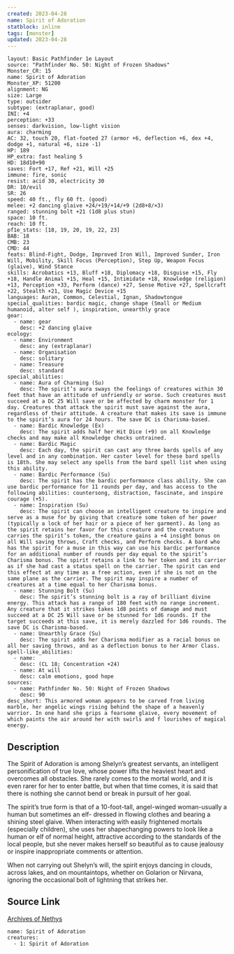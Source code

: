 ```yaml
---
created: 2023-04-28
name: Spirit of Adoration
statblock: inline
tags: [monster]
updated: 2023-04-28
---
```

```statblock
layout: Basic Pathfinder 1e Layout
source: "Pathfinder No. 50: Night of Frozen Shadows"
Monster_CR: 15
name: Spirit of Adoration
Monster_XP: 51200
alignment: NG
size: Large
type: outsider
subtype: (extraplanar, good)
INI: +4
perception: +33
senses: darkvision, low-light vision
aura: charming
AC: 32, touch 20, flat-footed 27 (armor +6, deflection +6, dex +4, dodge +1, natural +6, size -1)
HP: 189
HP_extra: fast healing 5
HD: 18d10+90
saves: Fort +17, Ref +21, Will +25
immune: fire, sonic
resist: acid 30, electricity 30
DR: 10/evil
SR: 26
speed: 40 ft., fly 60 ft. (good)
melee: +2 dancing glaive +24/+19/+14/+9 (2d8+8/×3)
ranged: stunning bolt +21 (1d8 plus stun)
space: 10 ft.
reach: 10 ft.
pf1e_stats: [18, 19, 20, 19, 22, 23]
BAB: 18
CMB: 23
CMD: 44
feats: Blind-Fight, Dodge, Improved Iron Will, Improved Sunder, Iron Will, Mobility, Skill Focus (Perception), Step Up, Weapon Focus (glaive), Wind Stance
skills: Acrobatics +13, Bluff +18, Diplomacy +18, Disguise +15, Fly +18, Handle Animal +15, Heal +15, Intimidate +18, Knowledge (religion) +13, Perception +33, Perform (dance) +27, Sense Motive +27, Spellcraft +22, Stealth +21, Use Magic Device +15
languages: Auran, Common, Celestial, Ignan, Shadowtongue
special_qualities: bardic magic, change shape (Small or Medium humanoid, alter self ), inspiration, unearthly grace
gear:
  - name: gear
    desc: +2 dancing glaive
ecology:
  - name: Environment
    desc: any (extraplanar)
  - name: Organisation
    desc: solitary
  - name: Treasure
    desc: standard
special_abilities:
  - name: Aura of Charming (Su)
    desc: The spirit’s aura sways the feelings of creatures within 30 feet that have an attitude of unfriendly or worse. Such creatures must succeed at a DC 25 Will save or be affected by charm monster for 1 day. Creatures that attack the spirit must save against the aura, regardless of their attitude. A creature that makes its save is immune to the spirit’s aura for 24 hours. The save DC is Charisma-based.
  - name: Bardic Knowledge (Ex)
    desc: The spirit adds half her Hit Dice (+9) on all Knowledge checks and may make all Knowledge checks untrained.
  - name: Bardic Magic
    desc: Each day, the spirit can cast any three bards spells of any level and in any combination. Her caster level for these bard spells is 18th. She may select any spells from the bard spell list when using this ability.
  - name: Bardic Performance (Su)
    desc: The spirit has the bardic performance class ability. She can use bardic performance for 11 rounds per day, and has access to the following abilities: countersong, distraction, fascinate, and inspire courage (+5).
  - name: Inspiration (Su)
    desc: The spirit can choose an intelligent creature to inspire and serve as a muse for by giving that creature some token of her power (typically a lock of her hair or a piece of her garment). As long as the spirit retains her favor for this creature and the creature carries the spirit’s token, the creature gains a +4 insight bonus on all Will saving throws, Craft checks, and Perform checks. A bard who has the spirit for a muse in this way can use his bardic performance for an additional number of rounds per day equal to the spirit’s Charisma bonus. The spirit retains a link to her token and its carrier as if she had cast a status spell on the carrier. The spirit can end this effect at any time as a free action, even if she is not on the same plane as the carrier. The spirit may inspire a number of creatures at a time equal to her Charisma bonus.
  - name: Stunning Bolt (Su)
    desc: The spirit’s stunning bolt is a ray of brilliant divine energy. This attack has a range of 180 feet with no range increment. Any creature that it strikes takes 1d8 points of damage and must succeed at a DC 25 Will save or be stunned for 1d6 rounds. If the target succeeds at this save, it is merely dazzled for 1d6 rounds. The save DC is Charisma-based.
  - name: Unearthly Grace (Su)
    desc: The spirit adds her Charisma modifier as a racial bonus on all her saving throws, and as a deflection bonus to her Armor Class.
spell-like_abilities:
  - name:
    desc: (CL 18; Concentration +24)
  - name: At will
    desc: calm emotions, good hope
sources:
  - name: Pathfinder No. 50: Night of Frozen Shadows
    desc: 90
desc_short: This armored woman appears to be carved from living marble, her angelic wings rising behind the shape of a heavenly warrior. In one hand she grips a fearsome glaive, every movement of which paints the air around her with swirls and f lourishes of magical energy.
```
## Description
The Spirit of Adoration is among Shelyn’s greatest servants, an intelligent personification of true love, whose power lifts the heaviest heart and overcomes all obstacles. She rarely comes to the mortal world, and it is even rarer for her to enter battle, but when that time comes, it is said that there is nothing she cannot bend or break in pursuit of her goal.

The spirit’s true form is that of a 10-foot-tall, angel-winged woman-usually a human but sometimes an elf- dressed in flowing clothes and bearing a shining steel glaive. When interacting with easily frightened mortals (especially children), she uses her shapechanging powers to look like a human or elf of normal height, attractive according to the standards of the local people, but she never makes herself so beautiful as to cause jealousy or inspire inappropriate comments or attention.

When not carrying out Shelyn’s will, the spirit enjoys dancing in clouds, across lakes, and on mountaintops, whether on Golarion or Nirvana, ignoring the occasional bolt of lightning that strikes her.
## Source Link
[Archives of Nethys](https://aonprd.com/MonsterDisplay.aspx?ItemName=Spirit%20of%20Adoration)
```encounter-table
name: Spirit of Adoration
creatures:
  - 1: Spirit of Adoration
```
